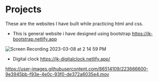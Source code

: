# Projects
These are the websites I have built while practicing html and css.

* This is general website i have designed using bootstrap 
 https://jk-bootstrap.netlify.app

![Screen Recording 2023-03-08 at 2 14 59 PM](https://user-images.githubusercontent.com/86514109/223665832-63f8fd6a-acb3-4c86-a32b-9e2e89800a2f.gif)


* Digital clock https://jk-digitalclock.netlify.app/

https://user-images.githubusercontent.com/86514109/223666600-9e3945bb-f93e-4e0c-93f0-de372a6035e4.mov

